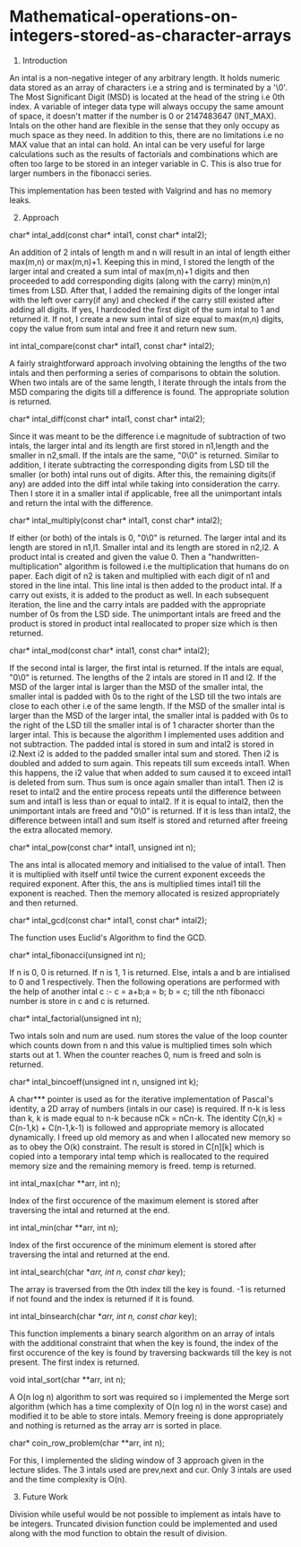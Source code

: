 # Mathematical-operations-on-integers-stored-as-character-arrays
1. Introduction

An intal is a non-negative integer of any arbitrary length. It holds numeric data stored as an array of characters i.e a string and is terminated by a '\0'. 
The Most Significant Digit (MSD) is located at the head of the string i.e 0th index. A variable of integer data type will always occupy the same amount of space,
it doesn't matter if the number is 0 or 2147483647 (INT_MAX). Intals on the other hand are flexible in the sense that they only occupy as much space as they need. 
In addition to this, there are no limitations i.e no MAX value that an intal can hold. An intal can be very useful for large calculations such as the results of 
factorials and combinations which are often too large to be stored in an integer variable in C. This is also true for larger numbers in the fibonacci series.

This implementation has been tested with Valgrind and has no memory leaks.

2. Approach

char* intal_add(const char* intal1, const char* intal2);

An addition of 2 intals of length m and n will result in an intal of length either max(m,n) or max(m,n)+1. Keeping this in mind, I stored the length of the larger
intal and created a sum intal of max(m,n)+1 digits and then proceeded to add corresponding digits (along with the carry) min(m,n) times from LSD. After that, I 
added the remaining digits of the longer intal with the left over carry(if any) and checked if the carry still existed after adding all digits. If yes, I hardcoded 
the first digit of the sum intal to 1 and returned it. If not, I create a new sum intal of size equal to max(m,n) digits, copy the value from sum intal and free it 
and return new sum.

int intal_compare(const char* intal1, const char* intal2);

A fairly straightforward approach involving obtaining the lengths of the two intals and then performing a series of comparisons to obtain the solution. When two 
intals are of the same length, I iterate through the intals from the MSD comparing the digits till a difference is found. The appropriate solution is returned.

char* intal_diff(const char* intal1, const char* intal2);

Since it was meant to be the difference i.e magnitude of subtraction of two intals, the larger intal and its length are first stored in n1,length and the smaller 
in n2,small. If the intals are the same, "0\0" is returned. Similar to addition, I iterate subtracting the corresponding digits from LSD till the smaller (or both) 
intal runs out of digits. After this, the remaining digits(if any) are added into the diff intal while taking into consideration the carry. Then I store it in a 
smaller intal if applicable, free all the unimportant intals and return the intal with the difference.

char* intal_multiply(const char* intal1, const char* intal2);

If either (or both) of the intals is 0, "0\0" is returned.
The larger intal and its length are stored in n1,l1. Smaller intal and its length are stored in n2,l2. A product intal is created and given the value 0. Then a 
"handwritten-multiplication" algorithm is followed i.e the multiplication that humans do on paper. Each digit of n2 is taken and multiplied with each digit of 
n1 and stored in the line intal. This line intal is then added to the product intal. If a carry out exists, it is added to the product as well. In each subsequent 
iteration, the line and the carry intals are padded with the appropriate number of 0s from the LSD side. The unimportant intals are freed and the product is stored in
 product intal reallocated to proper size which is then returned.

char* intal_mod(const char* intal1, const char* intal2);

If the second intal is larger, the first intal is returned. If the intals are equal, "0\0" is returned. The lengths of the 2 intals are stored in l1 and l2. If the 
MSD of the larger intal is larger than the MSD of the smaller intal, the smaller intal is padded with 0s to the right of the LSD till the two intals are close to each 
other i.e of the same length. If the MSD of the smaller intal is larger than the MSD of the larger intal, the smaller intal is padded with 0s to the right of the LSD 
till the smaller intal is of 1 character shorter than the larger intal. This is because the algorithm I implemented uses addition and not subtraction. The padded intal 
is stored in sum and intal2 is stored in i2.Next i2 is added to the padded smaller intal sum and stored. Then i2 is doubled and added to sum again. This repeats till 
sum exceeds intal1. When this happens, the i2 value that when added to sum caused it to exceed intal1 is deleted from sum. Thus sum is once again smaller than intal1. 
Then i2 is reset to intal2 and the entire process repeats until the difference between sum and intal1 is less than or equal to intal2. If it is equal to intal2, then 
the unimportant intals are freed and "0\0" is returned. If it is less than intal2, the difference between intal1 and sum itself is stored and returned after freeing the 
extra allocated memory.

char* intal_pow(const char* intal1, unsigned int n);

The ans intal is allocated memory and initialised to the value of intal1. Then it is multiplied with itself until twice the current exponent exceeds the required exponent. 
After this, the ans is multiplied times intal1 till the exponent is reached. Then the memory allocated is resized appropriately and then returned.

char* intal_gcd(const char* intal1, const char* intal2);

The function uses Euclid's Algorithm to find the GCD.

char* intal_fibonacci(unsigned int n);

If n is 0, 0 is returned. If n is 1, 1 is returned. Else, intals a and b are intialised to 0 and 1 respectively. Then the following operations are performed with the help of 
another intal c :- c = a+b;a = b; b = c; till the nth fibonacci number is store in c and c is returned. 

char* intal_factorial(unsigned int n);

Two intals soln and num are used. num stores the value of the loop counter which counts down from n and this value is multiplied times soln which starts out at 1. When the 
counter reaches 0, num is freed and soln is returned.

char* intal_bincoeff(unsigned int n, unsigned int k);

A char*** pointer is used as for the iterative implementation of Pascal's identity, a 2D array of numbers (intals in our case) is required. If n-k is less than k, k is made equal to n-k
because nCk = nCn-k. The identity C(n,k) = C(n-1,k) + C(n-1,k-1) is followed and appropriate memory is allocated dynamically. I freed up old memory as and when I allocated new memory so as to obey the O(k) constraint. The result is stored in 
C[n][k] which is copied into a temporary intal temp which is reallocated to the required memory size and the remaining memory is freed. temp is returned.

int intal_max(char **arr, int n);

Index of the first occurence of the maximum element is stored after traversing the intal and returned at the end.

int intal_min(char **arr, int n);

Index of the first occurence of the minimum element is stored after traversing the intal and returned at the end.

int intal_search(char **arr, int n, const char* key);

The array is traversed from the 0th index till the key is found. -1 is returned if not found and the index is returned if it is found.

int intal_binsearch(char **arr, int n, const char* key);

This function implements a binary search algorithm on an array of intals with the additional constraint that when the key is found, the index of the first occurence of the key is 
found by traversing backwards till the key is not present. The first index is returned.

void intal_sort(char **arr, int n);

A O(n log n) algorithm to sort was required so i implemented the Merge sort algorithm (which has a time complexity of O(n log n) in the worst case) and modified it to be able to 
store intals. Memory freeing is done appropriately and nothing is returned as the array arr is sorted in place.

char* coin_row_problem(char **arr, int n);

For this, I implemented the sliding window of 3 approach given in the lecture slides. The 3 intals used are prev,next and cur. Only 3 intals are used and the time complexity is O(n).

3. Future Work

Division while useful would be not possible to implement as intals have to be integers. Truncated division function could be implemented and used along with the mod function to 
obtain the result of division. 
